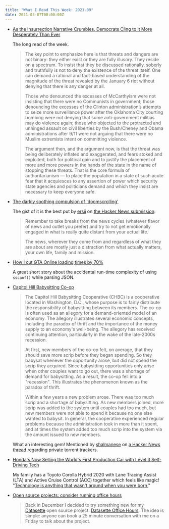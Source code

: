 ```yaml
---
title: "What I Read This Week: 2021-09"
date: 2021-03-07T00:00:00Z
---
```


- [As the Insurrection Narrative Crumbles, Democrats Cling to it More Desperately Than Ever](https://greenwald.substack.com/p/as-the-insurrection-narrative-crumbles)

    The long read of the week.

    > The key point to emphasize here is that threats and dangers are not binary: they either exist or they are fully illusory. They reside on a spectrum. To insist that they be discussed rationally, soberly and truthfully is not to deny the existence of the threat itself. One can demand a rational and fact-based understanding of the magnitude of the threat revealed by the January 6 riot without denying that there is any danger at all.
    > 
    > Those who denounced the excesses of McCarthyism were not insisting that there were no Communists in government; those denouncing the excesses of the Clinton administration’s attempts to seize more surveillance power after the Oklahoma City courting bombing were not denying that some anti-government militias may do violence again; those who objected to the protracted and unhinged assault on civil liberties by the Bush/Cheney and Obama administrations after 9/11 were not arguing that there were no Muslim extremists intent on committing violence.
    >
    > The argument then, and the argument now, is that the threat was being deliberately inflated and exaggerated, and fears stoked and exploited, both for political gain and to justify the placement of more and more powers in the hands of the state in the name of stopping these threats. That is the core formula of authoritarianism — to place the population in a state of such acute fear that it acquiesces to any assertion of power which security state agencies and politicians demand and which they insist are necessary to keep everyone safe.

- [The darkly soothing compulsion of 'doomscrolling'](https://www.bbc.com/worklife/article/20210226-the-darkly-soothing-compulsion-of-doomscrolling)

    The gist of it is the best put by [ersii](https://news.ycombinator.com/user?id=ersii) on [the Hacker News submission](https://news.ycombinator.com/item?id=23896175):

    > Remember to take breaks from the news cycles (whatever flavor of news and outlet you prefer) and try to not get emotionally engaged in what is really quite distant from your actual life.
    >
    > The news, wherever they come from and regardless of what they are about are mostly just a distraction from what actually matters, your own life, family and mission. 

- [How I cut GTA Online loading times by 70%](https://nee.lv/2021/02/28/How-I-cut-GTA-Online-loading-times-by-70/)

    A great short story about the accidental run-time complexity of using `sscanf()` while parsing JSON.

- [Capitol Hill Babysitting Co-op](https://en.wikipedia.org/wiki/Capitol_Hill_Babysitting_Co-op)

    > The Capitol Hill Babysitting Cooperative (CHBC) is a cooperative located in Washington, D.C., whose purpose is to fairly distribute the responsibility of babysitting between its members. The co-op is often used as an allegory for a demand-oriented model of an economy. The allegory illustrates several economic concepts, including the paradox of thrift and the importance of the money supply to an economy's well-being. The allegory has received continuing attention, particularly in the wake of the late-2000s recession. 
    > 
    > At first, new members of the co-op felt, on average, that they should save more scrip before they began spending. So they babysat whenever the opportunity arose, but did not spend the scrip they acquired. Since babysitting opportunities only arise when other couples want to go out, there was a shortage of demand for babysitting. As a result, the co-op fell into a "recession". This illustrates the phenomenon known as the paradox of thrift. 
    >
    > Within a few years a new problem arose. There was too much scrip and a shortage of babysitting. As new members joined, more scrip was added to the system until couples had too much, but new members were not able to spend it because no one else wanted to babysit. In general, the cooperative experienced regular problems because the administration took in more than it spent, and at times the system added too much scrip into the system via the amount issued to new members.

    What an interesting gem! Mentioned by [shalmanese](https://news.ycombinator.com/user?id=shalmanese) on [a Hacker News thread](https://news.ycombinator.com/item?id=12983323) regarding private torrent trackers.

- [Honda's Now Selling the World's First Production Car with Level 3 Self-Driving Tech](https://www.thedrive.com/news/39609/hondas-now-selling-the-worlds-first-production-car-with-level-3-self-driving-tech)

    My family has a Toyoto Corolla Hybrid 2020 with Lane Tracing Assist (LTA) and Active Cruise Control (ACC) together which feels like magic! "[Technology is anything that wasn't around when you were born.](https://en.wikiquote.org/wiki/Alan_Kay#1980s)"

- [Open source projects: consider running office hours](https://simonwillison.net/2021/Feb/19/office-hours/)

    > Back in December I decided to try something new for my [Datasette](https://datasette.io/) open source project: [Datasette Office Hours](https://calendly.com/swillison/datasette-office-hours). The idea is simple: anyone can book a 25 minute conversation with me on a Friday to talk about the project. 
